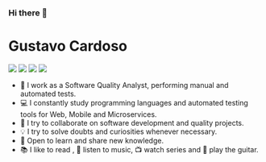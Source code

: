 ### Hi there 👋

# **Gustavo Cardoso** 

[![](https://user-images.githubusercontent.com/52720347/120124075-c503b680-c188-11eb-80b6-a985c8220de9.png)](https://br.linkedin.com/in/gusstavocardoso)
[![](https://user-images.githubusercontent.com/52720347/120124096-f2506480-c188-11eb-824c-bd765b77d6a1.png)](mailto:gusstavocardoso@gmail.com)
[![](https://user-images.githubusercontent.com/52720347/120124301-2f692680-c18a-11eb-96fa-599d4e8cc96b.png)](https://www.youtube.com/gusstavocardoso)
[![](https://user-images.githubusercontent.com/52720347/120124330-532c6c80-c18a-11eb-925a-8ea66a54a1cb.png)](https://www.instagram.com/gusstavocardoso)


- 🧪 I work as a Software Quality Analyst, performing manual and automated tests.
- 💻 I constantly study programming languages and automated testing tools for Web, Mobile and Microservices.
- 🔭 I try to collaborate on software development and quality projects.
- 💡 I try to solve doubts and curiosities whenever necessary.
- 💬 Open to learn and share new knowledge.
- 📚 I like to read , 🤘 listen to music, 📺 watch series and 🎸 play the guitar.


<!-- ### *knowledge in languages* 
![javascript_icon_130900 (1)](https://user-images.githubusercontent.com/52720347/120117509-f027df00-c163-11eb-9f22-5e2a2ee19b49.png)
![ruby_plain_logo_icon_146361](https://user-images.githubusercontent.com/52720347/120117554-1baac980-c164-11eb-98a7-7e6861f65863.png)
![coffeecuplogoJava_5406](https://user-images.githubusercontent.com/52720347/120117599-56146680-c164-11eb-8677-c409c9034ffb.png)
![csharp_original_logo_icon_146578](https://user-images.githubusercontent.com/52720347/120117738-06826a80-c165-11eb-83f6-f6e168ec32df.png)


### *SQL knowledge*
![postgresql_plain_logo_icon_146389](https://user-images.githubusercontent.com/52720347/120117837-9aeccd00-c165-11eb-8a90-6c438d5a0bd7.png)
![mysql_plain_logo_icon_146414](https://user-images.githubusercontent.com/52720347/120117855-afc96080-c165-11eb-8295-f4200a9e52e4.png)


### *Knowledge in tools*
![git_original_wordmark_logo_icon_146510](https://user-images.githubusercontent.com/52720347/121527343-ab583f80-c9d0-11eb-86e5-0148fa90639b.png)
![file_type_git_icon_130581](https://user-images.githubusercontent.com/52720347/121528043-7ac4d580-c9d1-11eb-9109-14861baf2ce0.png)
 -->

<!--
![javascript_icon_130900 (1)](https://user-images.githubusercontent.com/52720347/120117509-f027df00-c163-11eb-9f22-5e2a2ee19b49.png)
![ruby_plain_logo_icon_146361](https://user-images.githubusercontent.com/52720347/120117554-1baac980-c164-11eb-98a7-7e6861f65863.png)
![coffeecuplogoJava_5406](https://user-images.githubusercontent.com/52720347/120117599-56146680-c164-11eb-8677-c409c9034ffb.png)
![csharp_original_logo_icon_146578](https://user-images.githubusercontent.com/52720347/120117738-06826a80-c165-11eb-83f6-f6e168ec32df.png)
![file_type_cypress_icon_130654](https://user-images.githubusercontent.com/52720347/120117626-77755280-c164-11eb-9c5c-4b14dc56bbe3.png)
![cucumber_plain_logo_icon_146571](https://user-images.githubusercontent.com/52720347/120117685-b99e9400-c164-11eb-9c09-ed19167454fc.png)
![git_original_wordmark_logo_icon_146510](https://user-images.githubusercontent.com/52720347/120117767-287bed00-c165-11eb-9351-21413dba0ac1.png)
![postgresql_plain_logo_icon_146389](https://user-images.githubusercontent.com/52720347/120117837-9aeccd00-c165-11eb-8a90-6c438d5a0bd7.png)
![mysql_plain_logo_icon_146414](https://user-images.githubusercontent.com/52720347/120117855-afc96080-c165-11eb-8295-f4200a9e52e4.png)
![file_type_vscode_icon_130084](https://user-images.githubusercontent.com/52720347/120118019-b906fd00-c166-11eb-9325-d5cb838ba254.png)
-->




